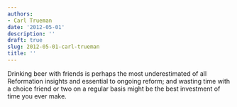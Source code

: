 ```yaml
---
authors:
- Carl Trueman
date: '2012-05-01'
description: ''
draft: true
slug: 2012-05-01-carl-trueman
title: ''
---
```

Drinking beer with friends is perhaps the most underestimated of all Reformation insights and essential to ongoing reform; and wasting time with a choice friend or two on a regular basis might be the best investment of time you ever make.



